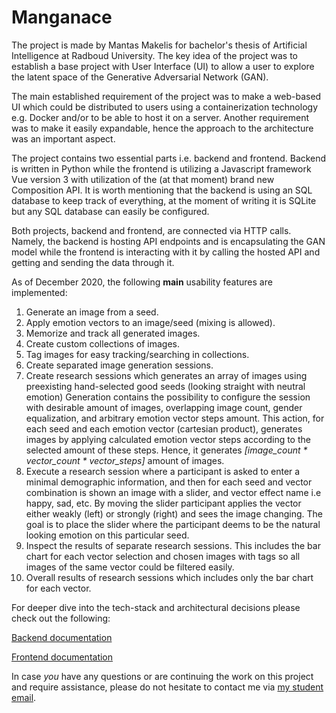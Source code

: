 # Manganace

The project is made by Mantas Makelis for bachelor's thesis of Artificial Intelligence at Radboud University.
The key idea of the project was to establish a base project with User Interface (UI) to allow a user to explore the latent space of the Generative Adversarial Network (GAN).

The main established requirement of the project was to make a web-based UI which could be distributed to users using a containerization technology e.g. Docker and/or to be able to host it on a server.
Another requirement was to make it easily expandable, hence the approach to the architecture was an important aspect. 

The project contains two essential parts i.e. backend and frontend.
Backend is written in Python while the frontend is utilizing a Javascript framework Vue version 3 with utilization of the (at that moment) brand new Composition API.
It is worth mentioning that the backend is using an SQL database to keep track of everything, at the moment of writing it is SQLite but any SQL database can easily be configured.

Both projects, backend and frontend, are connected via HTTP calls.
Namely, the backend is hosting API endpoints and is encapsulating the GAN model while the frontend is interacting with it by calling the hosted API and getting and sending the data through it.

As of December 2020, the following **main** usability features are implemented:

1. Generate an image from a seed.
2. Apply emotion vectors to an image/seed (mixing is allowed).
3. Memorize and track all generated images.
4. Create custom collections of images.
5. Tag images for easy tracking/searching in collections.
6. Create separated image generation sessions.
7. Create research sessions which generates an array of images using preexisting hand-selected good seeds (looking straight with neutral emotion)
Generation contains the possibility to configure the session with desirable amount of images, overlapping image count, gender equalization, and arbitrary emotion vector steps amount.
This action, for each seed and each emotion vector (cartesian product), generates images by applying calculated emotion vector steps according to the selected amount of these steps.
Hence, it generates _[image_count * vector_count * vector_steps]_ amount of images.
8. Execute a research session where a participant is asked to enter a minimal demographic information, and then for each seed and vector combination is shown an image with a slider, and vector effect name i.e happy, sad, etc.
By moving the slider participant applies the vector either weakly (left) or strongly (right) and sees the image changing.
The goal is to place the slider where the participant deems to be the natural looking emotion on this particular seed.
9. Inspect the results of separate research sessions.
This includes the bar chart for each vector selection and chosen images with tags so all images of the same vector could be filtered easily.
10. Overall results of research sessions which includes only the bar chart for each vector.

For deeper dive into the tech-stack and architectural decisions please check out the following:

[Backend documentation](backend/README.md)

[Frontend documentation](frontend/README.md)

In case *you* have any questions or are continuing the work on this project and require assistance, please do not hesitate to contact me via [my student email](mailto:m.makelis@student.ru.nl).
